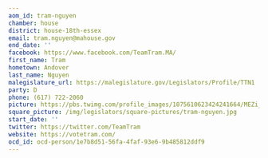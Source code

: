 ```yaml
---
aom_id: tram-nguyen
chamber: house
district: house-18th-essex
email: tram.nguyen@mahouse.gov
end_date: ''
facebook: https://www.facebook.com/TeamTram.MA/
first_name: Tram
hometown: Andover
last_name: Nguyen
malegislature_url: https://malegislature.gov/Legislators/Profile/TTN1
party: D
phone: (617) 722-2060
picture: https://pbs.twimg.com/profile_images/1075610623424241664/MEZi_pKa_400x400.jpg
square_picture: /img/legislators/square-pictures/tram-nguyen.jpg
start_date: ''
twitter: https://twitter.com/TeamTram
website: https://votetram.com/
ocd_id: ocd-person/1e7b8d51-56fa-4faf-93e6-9b485812ddf9
---
```

